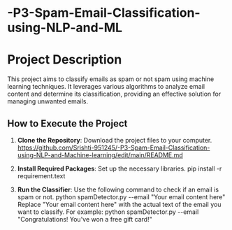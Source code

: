 # -P3-Spam-Email-Classification-using-NLP-and-ML

<h1> Project Description</h1>

This project aims to classify emails as spam or not spam using machine learning techniques. It leverages various algorithms to analyze email content and determine its classification, providing an effective solution for managing unwanted emails.

<h2>How to Execute the Project</h2>

1. **Clone the Repository**: Download the project files to your computer.
   https://github.com/Srishti-951245/-P3-Spam-Email-Classification-using-NLP-and-Machine-learning/edit/main/README.md
   
2. **Install Required Packages**: Set up the necessary libraries.
   pip install -r requirement.text
3.  **Run the Classifier**: Use the following command to check if an email is spam or not.
   python spamDetector.py --email "Your email content here"
  Replace "Your email content here" with the actual text of the email you want to classify. For example:
   python spamDetector.py --email "Congratulations! You've won a free gift card!"
